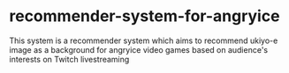 # recommender-system-for-angryice
This system is a recommender system which aims to recommend ukiyo-e image as a background for angryice video games based on audience's interests on Twitch livestreaming
